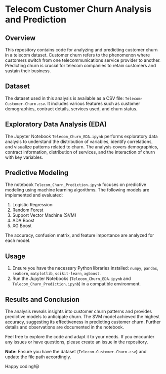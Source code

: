 <h1>Telecom Customer Churn Analysis and Prediction</h1>

  <h2>Overview</h2>
    <p>This repository contains code for analyzing and predicting customer churn in a telecom dataset. Customer churn
        refers to the phenomenon where customers switch from one telecommunications service provider to another.
        Predicting churn is crucial for telecom companies to retain customers and sustain their business.</p>

  <h2>Dataset</h2>
    <p>The dataset used in this analysis is available as a CSV file: <code>Telecom-Customer-Churn.csv</code>. It includes
        various features such as customer demographics, contract details, services used, and churn status.</p>

  <h2>Exploratory Data Analysis (EDA)</h2>
    <p>The Jupyter Notebook <code>Telecom_Churn_EDA.ipynb</code> performs exploratory data analysis to understand the
        distribution of variables, identify correlations, and visualize patterns related to churn. The analysis covers
        demographics, contract information, distribution of services, and the interaction of churn with key variables.</p>

  <h2>Predictive Modeling</h2>
    <p>The notebook <code>Telecom_Churn_Prediction.ipynb</code> focuses on predictive modeling using machine learning
        algorithms. The following models are implemented and evaluated:</p>
    <ol>
        <li>Logistic Regression</li>
        <li>Random Forest</li>
        <li>Support Vector Machine (SVM)</li>
        <li>ADA Boost</li>
        <li>XG Boost</li>
    </ol>
    <p>The accuracy, confusion matrix, and feature importance are analyzed for each model.</p>

  <h2>Usage</h2>
    <ol>
        <li>Ensure you have the necessary Python libraries installed: <code>numpy</code>, <code>pandas</code>,
            <code>seaborn</code>, <code>matplotlib</code>, <code>scikit-learn</code>, <code>xgboost</code>.</li>
        <li>Run the Jupyter Notebooks (<code>Telecom_Churn_EDA.ipynb</code> and <code>Telecom_Churn_Prediction.ipynb</code>)
            in a compatible environment.</li>
    </ol>

  <h2>Results and Conclusion</h2>
    <p>The analysis reveals insights into customer churn patterns and provides predictive models to anticipate churn. The
        SVM model achieved the highest accuracy, suggesting its effectiveness in predicting customer churn. Further
        details and observations are documented in the notebook.</p>

  <p>Feel free to explore the code and adapt it to your needs. If you encounter any issues or have questions, please
        create an issue in the repository.</p>

  <p><strong>Note:</strong> Ensure you have the dataset (<code>Telecom-Customer-Churn.csv</code>) and update the file path accordingly.</p>

  <p>Happy coding!😃</p>
